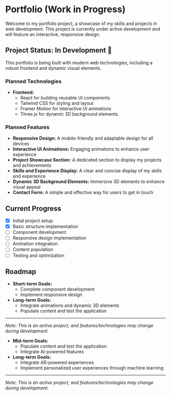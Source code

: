 # Portfolio (Work in Progress)

Welcome to my portfolio project, a showcase of my skills and projects in web development. This project is currently under active development and will feature an interactive, responsive design.

## Project Status: In Development 🚧

This portfolio is being built with modern web technologies, including a robust frontend and dynamic visual elements.

### Planned Technologies

- **Frontend:**
  - React for building reusable UI components
  - Tailwind CSS for styling and layout
  - Framer Motion for interactive UI animations
  - Three.js for dynamic 3D background elements

### Planned Features

- **Responsive Design:** A mobile-friendly and adaptable design for all devices
- **Interactive UI Animations:** Engaging animations to enhance user experience
- **Project Showcase Section:** A dedicated section to display my projects and achievements
- **Skills and Experience Display:** A clear and concise display of my skills and experience
- **Dynamic 3D Background Elements:** Immersive 3D elements to enhance visual appeal
- **Contact Form:** A simple and effective way for users to get in touch

## Current Progress

- [x] Initial project setup
- [x] Basic structure implementation
- [ ] Component development
- [ ] Responsive design implementation
- [ ] Animation integration
- [ ] Content population
- [ ] Testing and optimization

## Roadmap

- **Short-term Goals:**
  - Complete component development
  - Implement responsive design
- **Long-term Goals:**
  - Integrate animations and dynamic 3D elements
  - Populate content and test the application


---
*Note: This is an active project, and features/technologies may change during development.*
- **Mid-term Goals:**
  - Populate content and test the application
  - Integrate AI-powered features
- **Long-term Goals:**
  - Integrate AR-powered experiences
  - Implement personalized user experiences through machine learning


---
*Note: This is an active project, and features/technologies may change during development.*